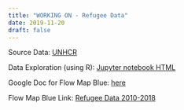 ```yaml
---
title: "WORKING ON - Refugee Data"
date: 2019-11-20
draft: false
---
```


Source Data: [UNHCR](http://popstats.unhcr.org/en/persons_of_concern)

Data Exploration (using R): [Jupyter notebook HTML](/refexp.html)

Google Doc for Flow Map Blue: [here](https://docs.google.com/spreadsheets/d/15l2bG9vhglUSb0oJQZMFS39R01lwqM8y72mOh8xyHOo/edit?usp=sharing)

Flow Map Blue Link: [Refugee Data 2010-2018](https://flowmap.blue/)

